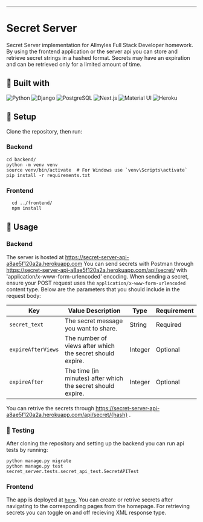 ---
# Secret Server 
Secret Server implementation for Allmyles Full Stack Developer homework. By using the frontend application or the server api you can store and retrieve secret strings in a hashed format. Secrets may have an expiration and can be retrieved only for a limited amount of time. 

## 🔨 Built with
![Python](https://img.shields.io/badge/Python-3776AB?style=for-the-badge&logo=python&logoColor=white)
![Django](https://img.shields.io/badge/Django-092E20?style=for-the-badge&logo=django&logoColor=white)
![PostgreSQL](https://img.shields.io/badge/PostgreSQL-316192?style=for-the-badge&logo=postgresql&logoColor=white)
![Next.js](https://img.shields.io/badge/next.js-000000?style=for-the-badge&logo=nextdotjs&logoColor=white)
![Material UI](https://img.shields.io/badge/Material--UI-0081CB?style=for-the-badge&logo=material-ui&logoColor=white)
![Heroku](https://img.shields.io/badge/Heroku-430098?style=for-the-badge&logo=heroku&logoColor=white)
## 💾 Setup
Clone the repository, then run:
### Backend
```
cd backend/
python -m venv venv
source venv/bin/activate  # For Windows use `venv\Scripts\activate`
pip install -r requirements.txt
```
### Frontend
```
  cd ../frontend/
  npm install
```
## 🚀 Usage
### Backend
The server is hosted at https://secret-server-api-a8ae5f120a2a.herokuapp.com
You can send secrets with Postman through https://secret-server-api-a8ae5f120a2a.herokuapp.com/api/secret/ with 'application/x-www-form-urlencoded' encoding.
When sending a secret, ensure your POST request uses the `application/x-www-form-urlencoded` content type. Below are the parameters that you should include in the request body:

| Key               | Value Description                               | Type    | Requirement  |
|-------------------|-------------------------------------------------|---------|--------------|
| `secret_text`     | The secret message you want to share.           | String  | Required     |
| `expireAfterViews`| The number of views after which the secret should expire. | Integer | Optional     |
| `expireAfter`     | The time (in minutes) after which the secret should expire. | Integer | Optional     |

You can retrive the secrets through https://secret-server-api-a8ae5f120a2a.herokuapp.com/api/secret/{hash} .
### 🔧 Testing
After cloning the repository and setting up the backend you can run api tests by running: 
```
python manage.py migrate
python manage.py test secret_server.tests.secret_api_test.SecretAPITest
```
### Frontend
The app is deployed at [`here`](https://secret-server-frontend-654ae452fccd.herokuapp.com/).
You can create or retrive secrets after navigating to the corresponding pages from the homepage. For retrieving secrets you can toggle on and off recieving XML response type.
